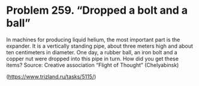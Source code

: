 # Problem 259. “Dropped a bolt and a ball”

In machines for producing liquid helium, the most important part is the expander. It is a vertically standing pipe, about three meters high and about ten centimeters in diameter. One day, a rubber ball, an iron bolt and a copper nut were dropped into this pipe in turn. How did you get these items? Source: Creative association “Flight of Thought” (Chelyabinsk)

(https://www.trizland.ru/tasks/5115/)
